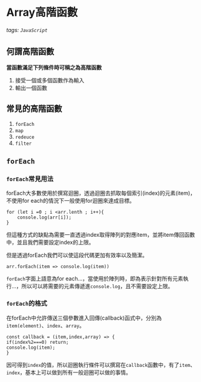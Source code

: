 # Array高階函數
###### tags: `JavaScript`
## 何謂高階函數
**當函數滿足下列條件時可稱之為高階函數**

1. 接受一個或多個函數作為輸入
2. 輸出一個函數

## 常見的高階函數

1. ```forEach```
2. ```map```
3. ```redeuce```
4. ```filter```

## ```forEach```
### ```forEach```常見用法
forEach大多數使用於撰寫迴圈，透過迴圈去抓取每個索引(index)的元素(item)，不使用for each的情況下一般使用for迴圈來達成目標。
```
for (let i =0 ; i <arr.lenth ; i++){
    console.log(arr[i]);
}
```
但這種方式的缺點為需要一直透過index取得陣列的對應item，並將item傳回函數中，並且我們需要設定index的上限。

但是透過forEach我們可以使這段代碼更加有效率以及簡潔。
```
arr.forEach(item => console.log(item))
```
```forEach```字面上語意為for each...，當使用於陣列時，即為表示針對所有元素執行...，所以可以將需要的元素傳遞進```console.log```，且不需要設定上限。

### ```forEach```的格式
在forEach中允許傳送三個參數進入回傳(callback)函式中，分別為```item(element)```、```index```、```array```。
```
const callback = (item,index,array) => {
if(index%2===0) return;
console.log(item);
}
```
因可得到```index```的值，所以迴圈執行條件可以撰寫在```callback```函數中，有了```item```、```index```，基本上可以做到所有一般迴圈可以做的事情。

